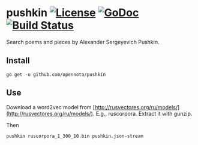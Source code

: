 pushkin [![License](http://img.shields.io/:license-gpl3-blue.svg)](http://www.gnu.org/licenses/gpl-3.0.html) [![GoDoc](http://godoc.org/github.com/opennota/pushkin?status.svg)](http://godoc.org/github.com/opennota/pushkin) [![Build Status](https://travis-ci.org/opennota/pushkin.png?branch=master)](https://travis-ci.org/opennota/pushkin)
=======

Search poems and pieces by Alexander Sergeyevich Pushkin.

## Install

    go get -u github.com/opennota/pushkin

## Use

Download a word2vec model from [http://rusvectores.org/ru/models/](http://rusvectores.org/ru/models/). E.g., ruscorpora. Extract it with gunzip.

Then

    pushkin ruscorpora_1_300_10.bin pushkin.json-stream

